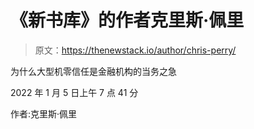 # 《新书库》的作者克里斯·佩里

> 原文：<https://thenewstack.io/author/chris-perry/>

为什么大型机零信任是金融机构的当务之急

2022 年 1 月 5 日上午 7 点 41 分

作者:克里斯·佩里